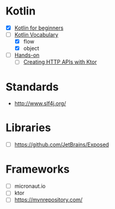 Kotlin
====

- [x] [Kotlin for beginners](https://www.youtube.com/watch?v=F9UC9DY-vIU)
- [ ] [Kotlin Vocabulary](https://www.youtube.com/playlist?list=PLWz5rJ2EKKc_T0fSZc9obnmnWcjvmJdw_)
  - [x] flow
  - [x] object
- [ ] [Hands-on](https://play.kotlinlang.org/hands-on/overview)
  - [ ] [Creating HTTP APIs with Ktor](https://play.kotlinlang.org/hands-on/Creating%20HTTP%20APIs%20with%20Ktor/01_introduction)

Standards
====

- http://www.slf4j.org/

Libraries
====

- [ ] https://github.com/JetBrains/Exposed

Frameworks
====

- [ ] micronaut.io
- [ ] ktor
- [ ] https://mvnrepository.com/

